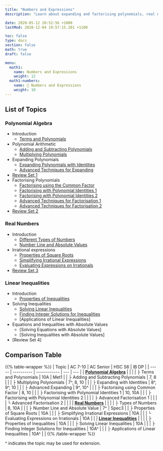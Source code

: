 ```yaml
---
title: "Numbers and Expressions"
description: "Learn about expanding and factorising polynomials, real numbers and surds, and solving inequalities."

date: 2020-05-12 20:52:56 +1000
lastMod: 2020-12-04 19:57:15.201 +1100

toc: false
type: docs
section: false
math: true
draft: false

menu:
  math1:
    name: Numbers and Expressions
    weight: 12
  math1-numbers:
    name: 📙 Numbers and Expressions
    weight: 10
---
```


## List of Topics

### Polynomial Algebra

- Introduction
  - [Terms and Polynomials](polynomials/terms-and-polynomials)
- Polynomial Arithmetic
  - [Adding and Subtracting Polynomials](polynomials/adding-polynomials)
  - [Multiplying Polynomials](polynomials/multiplying-polynomials)
- Expanding Polynomials
  - [Expanding Polynomials with Identities](polynomials/expanding-identities)
  - [Advanced Techniques for Expanding](polynomials/advanced-expanding)
- [Review Set 1](polynomials/review-1)
- Factorising Polynomials
  - [Factorising using the Common Factor](polynomials/factorising-common-factor/)
  - [Factorising with Polynomial Identities 1](polynomials/factorising-identities-1/)
  - [Factorising with Polynomial Identities 2](polynomials/factorising-identities-2/)
  - [Advanced Techniques for Factorisation 1](polynomials/advanced-factorising-1/)
  - [Advanced Techniques for Factorisation 2](polynomials/advanced-factorising-2/)
- [Review Set 2](polynomials/review-2)

### Real Numbers

- Introduction
  - [Different Types of Numbers](numbers/types-of-numbers)
  - [Number Line and Absolute Values](numbers/absolute-values)
- Irrational expressions
  - [Properties of Square Roots](numbers/square-roots/)
  - [Simplifying Irrational Expressions](numbers/simplifying-irrationals/)
  - [Evaluating Expressions on Irrationals](numbers/evaluating-expressions-irrationals)
- [Review Set 3](numbers/review-3/)

### Linear Inequalities

- Introduction
  - [Properties of Inequalities](inequalities/properties)
- Solving Inequalities
  - [Solving Linear Inequalities](inequalities/solving_inequalities/)
  - [Finding Integer Solutions for Inequalities](inequalities/integer-solutions)
  - [Applications of Linear Inequalities]
- Equations and Inequalities with Absolute Values
  - [Solving Equations with Absolute Values]
  - [Solving Inequalities with Absolute Values]
- [Review Set 4]

## Comparison Table

{{% table-wrapper %}}
| Topic | AC 7-10 | AC Senior | HSC S6 | IB DP |
| ----- | ---------- | ------------ | --- | --- |
| **[Polynomial Algebra](polynomials/)** | | |
| ├ Terms and Polynomials | 10A | Met1 |
| ├ Adding and Subtracting Polynomials | 7, 8 | |
| ├ Multiplying Polynomials | 7^, 8, 10 | |
| ├ Expanding with Identities | 8^, 9^, 10 | |
| ├ Advanced Expanding | 9^, 10^ | |
| ├ Factorising using Common Factor | 8, 10 | |
| ├ Factorising with Polynomial Identities 1 | 10, 10A | |
| ├ Factorising with Polynomial Identities 2 |  | |
| ├ Advanced Factorisation 1 | | |
| └ Advanced Factorisation 2 | | |
| **[Real Numbers](numbers/)** | | |
| ├ Types of Numbers | 8, 10A | |
| ├ Number Line and Absolute Value | 7^ | Spec3 |
| ├ Properties of Square Roots | 10A | |
| ├ Simplifying Irrational Expressions | 10A | |
| └ Evaluating Expressions on Irrationals | 10A | |
| **[Linear Inequalities](inequalities/)** | | |
| ├ Properties of Inequalities | 10A | |
| ├ Solving Linear Inequalities | 10A | |
| ├ Finding Integer Solutions for Inequalities | 10A^ | |
| ├ Applications of Linear Inequalities | 10A^ | |
{{% /table-wrapper %}}

^ indicates the topic may be used for extension.
